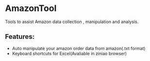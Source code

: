 # AmazonTool
Tools to assist Amazon data collection , manipulation and analysis.

## Features:
- Auto manipulate your amazon order data from amazon(.txt format)
- Keyboard shortcuts for Excel(Avaliable in ziniao browser)